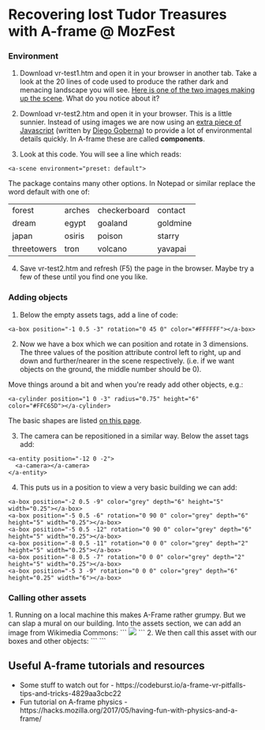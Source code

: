 # Recovering lost Tudor Treasures with A-frame @ MozFest </h1>

<h3> Environment </h3>

1. Download vr-test1.htm and open it in your browser in another tab. Take a look at the 20 lines of code used to produce the rather dark and menacing landscape you will see. <a href="https://cdn.aframe.io/a-painter/images/sky.jpg">Here is one of the two images making up the scene</a>. What do you notice about it?

2. Download vr-test2.htm and open it in your browser. This is a little sunnier. Instead of using images we are now using an <a href="https://github.com/feiss/aframe-environment-component">extra piece of Javascript</a> (written by <a href="https://github.com/feiss">Diego Goberna</a>) to provide a lot of environmental details quickly. In A-frame these are called <strong>components</strong>.

3. Look at this code. You will see a line which reads:
```
<a-scene environment="preset: default">
```

The package contains many other options. In Notepad or similar replace the word default with one of:

<table>
<tr>
  <td> forest </td>
  <td> arches </td>
  <td> checkerboard </td>
  <td> contact </td>
  </tr>
<tr>
  <td> dream </td>
  <td> egypt </td>
  <td> goaland </td>
  <td> goldmine </td>
  </tr>
<tr>
  <td> japan </td>
  <td> osiris </td>
  <td> poison </td>
  <td> starry </td>
  </tr>
<tr>
  <td> threetowers </td>
  <td> tron </td>
  <td> volcano </td>
  <td> yavapai </td>
</table>

4. Save vr-test2.htm and refresh (F5) the page in the browser. Maybe try a few of these until you find one you like.

<h3> Adding objects </h3>

1. Below the empty assets tags, add a line of code:
```
<a-box position="-1 0.5 -3" rotation="0 45 0" color="#FFFFFF"></a-box>
```

2. Now we have a box which we can position and rotate in 3 dimensions. The three values of the position attribute control left to right, up and down and further/nearer in the scene respectively. (i.e. if we want objects on the ground, the middle number should be 0). 

Move things around a bit and when you're ready add other objects, e.g.:
```
<a-cylinder position="1 0 -3" radius="0.75" height="6" color="#FFC65D"></a-cylinder>
```
The basic shapes are listed <a href="https://aframe.io/docs/0.8.0/introduction/html-and-primitives.html">on this page</a>.

3. The camera can be repositioned in a similar way. Below the asset tags add:
```
<a-entity position="-12 0 -2">
  <a-camera></a-camera>
</a-entity>
```
4. This puts us in a position to view a very basic building we can add:
```
<a-box position="-2 0.5 -9" color="grey" depth="6" height="5" width="0.25"></a-box>
<a-box position="-5 0.5 -6" rotation="0 90 0" color="grey" depth="6" height="5" width="0.25"></a-box>
<a-box position="-5 0.5 -12" rotation="0 90 0" color="grey" depth="6" height="5" width="0.25"></a-box>
<a-box position="-8 0.5 -11" rotation="0 0 0" color="grey" depth="2" height="5" width="0.25"></a-box>
<a-box position="-8 0.5 -7" rotation="0 0 0" color="grey" depth="2" height="5" width="0.25"></a-box>
<a-box position="-5 3 -9" rotation="0 0 0" color="grey" depth="6" height="0.25" width="6"></a-box>
```
<h3> Calling other assets </h3>
1. Running on a local machine this makes A-Frame rather grumpy. But we can slap a mural on our building. Into the assets section, we can add an image from Wikimedia Commons:
```
<a-assets>
<img id="dali" src="https://upload.wikimedia.org/wikipedia/commons/f/fc/Street_Art_%284240649293%29.jpg">
</a-assets>
```
2. We then call this asset with our boxes and other objects:
```
<a-image position="-5 0.5 -5.8" rotation="0 0 0" src="#dali" height="5" width="6"></a-image>
```



<h2> Useful A-frame tutorials and resources </h2>
<ul>
<li> Some stuff to watch out for - https://codeburst.io/a-frame-vr-pitfalls-tips-and-tricks-4829aa3cbc22
<li> Fun tutorial on A-frame physics - https://hacks.mozilla.org/2017/05/having-fun-with-physics-and-a-frame/
</ul>
